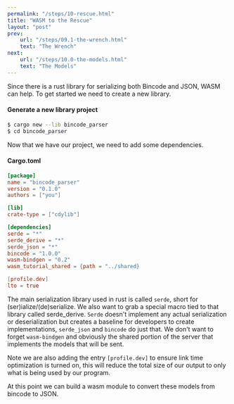 ```yaml
---
permalink: "/steps/10-rescue.html"
title: "WASM to the Rescue"
layout: "post"
prev: 
    url: "/steps/09.1-the-wrench.html"
    text: "The Wrench"
next: 
    url: "/steps/10.0-the-models.html"
    text: "The Models"
---
```

<div class="explain">
Since there is a rust library for serializing both Bincode and JSON, WASM can help. To get started we need to create a new library.
</div>

#### Generate a new library project
```bash
$ cargo new --lib bincode_parser
$ cd bincode_parser
```

<div class="explain">
Now that we have our project, we need to add some dependencies.
</div>

#### Cargo.toml
```toml
[package]
name = "bincode_parser"
version = "0.1.0"
authors = ["you"]

[lib]
crate-type = ["cdylib"]

[dependencies]
serde = "*"
serde_derive = "*"
serde_json = "*"
bincode = "1.0.0"
wasm-bindgen = "0.2"
wasm_tutorial_shared = {path = "../shared}

[profile.dev]
lto = true
```
<div class="explain">
<p>The main serialization library used in rust is called <code>serde</code>, short for (ser)ialize/(de)serialize. We also want to grab a special macro tied to that library called serde_derive. <code>Serde</code> doesn't implement any actual serialization or deserialization but creates a baseline for developers to create implementations, <code>serde_json</code> and <code>bincode</code> do just that. We don't want to forget <code>wasm-bindgen</code> and obviously the shared portion of the server that implements the models that will be sent.</p>
<p>Note we are also adding the entry <code>[profile.dev]</code> to ensure link time optimization is turned on, this will reduce the total size of our output to only what is being used by our program.</p>
<p>At this point we can build a wasm module to convert these models from bincode to JSON.</p>
</div>
